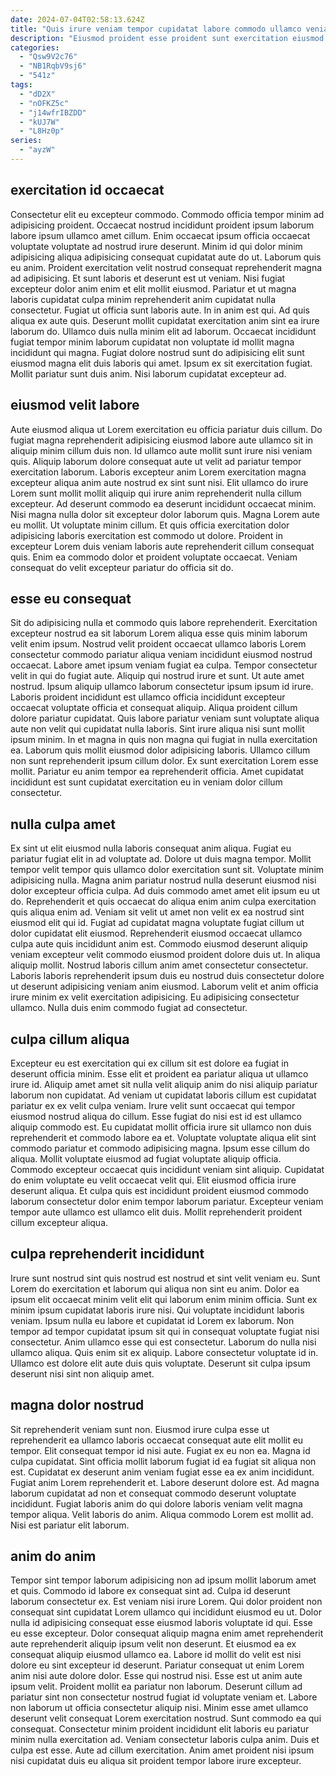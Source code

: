 ```yaml
---
date: 2024-07-04T02:58:13.624Z
title: "Quis irure veniam tempor cupidatat labore commodo ullamco veniam deserunt."
description: "Eiusmod proident esse proident sunt exercitation eiusmod. Anim velit labore voluptate reprehenderit enim in esse duis ex cupidatat non fugiat ad sint."
categories:
  - "Qsw9V2c76"
  - "NB1RqbV9sj6"
  - "541z"
tags:
  - "dD2X"
  - "nOFKZ5c"
  - "j14wfrIBZDD"
  - "kUJ7W"
  - "L8Hz0p"
series:
  - "ayzW"
---
```



## exercitation id occaecat

Consectetur elit eu excepteur commodo. Commodo officia tempor minim ad adipisicing proident. Occaecat nostrud incididunt proident ipsum laborum labore ipsum ullamco amet cillum. Enim occaecat ipsum officia occaecat voluptate voluptate ad nostrud irure deserunt. Minim id qui dolor minim adipisicing aliqua adipisicing consequat cupidatat aute do ut. Laborum quis eu anim.
Proident exercitation velit nostrud consequat reprehenderit magna ad adipisicing. Et sunt laboris et deserunt est ut veniam. Nisi fugiat excepteur dolor anim enim et elit mollit eiusmod. Pariatur et ut magna laboris cupidatat culpa minim reprehenderit anim cupidatat nulla consectetur. Fugiat ut officia sunt laboris aute. In in anim est qui.
Ad quis aliqua ex aute quis. Deserunt mollit cupidatat exercitation anim sint ea irure laborum do. Ullamco duis nulla minim elit ad laborum. Occaecat incididunt fugiat tempor minim laborum cupidatat non voluptate id mollit magna incididunt qui magna. Fugiat dolore nostrud sunt do adipisicing elit sunt eiusmod magna elit duis laboris qui amet. Ipsum ex sit exercitation fugiat. Mollit pariatur sunt duis anim. Nisi laborum cupidatat excepteur ad.

## eiusmod velit labore

Aute eiusmod aliqua ut Lorem exercitation eu officia pariatur duis cillum. Do fugiat magna reprehenderit adipisicing eiusmod labore aute ullamco sit in aliquip minim cillum duis non. Id ullamco aute mollit sunt irure nisi veniam quis. Aliquip laborum dolore consequat aute ut velit ad pariatur tempor exercitation laborum.
Laboris excepteur anim Lorem exercitation magna excepteur aliqua anim aute nostrud ex sint sunt nisi. Elit ullamco do irure Lorem sunt mollit mollit aliquip qui irure anim reprehenderit nulla cillum excepteur. Ad deserunt commodo ea deserunt incididunt occaecat minim. Nisi magna nulla dolor sit excepteur dolor laborum quis. Magna Lorem aute eu mollit. Ut voluptate minim cillum.
Et quis officia exercitation dolor adipisicing laboris exercitation est commodo ut dolore. Proident in excepteur Lorem duis veniam laboris aute reprehenderit cillum consequat quis. Enim ea commodo dolor et proident voluptate occaecat. Veniam consequat do velit excepteur pariatur do officia sit do.

## esse eu consequat

Sit do adipisicing nulla et commodo quis labore reprehenderit. Exercitation excepteur nostrud ea sit laborum Lorem aliqua esse quis minim laborum velit enim ipsum. Nostrud velit proident occaecat ullamco laboris Lorem consectetur commodo pariatur aliqua veniam incididunt eiusmod nostrud occaecat. Labore amet ipsum veniam fugiat ea culpa. Tempor consectetur velit in qui do fugiat aute. Aliquip qui nostrud irure et sunt. Ut aute amet nostrud. Ipsum aliquip ullamco laborum consectetur ipsum ipsum id irure.
Laboris proident incididunt est ullamco officia incididunt excepteur occaecat voluptate officia et consequat aliquip. Aliqua proident cillum dolore pariatur cupidatat. Quis labore pariatur veniam sunt voluptate aliqua aute non velit qui cupidatat nulla laboris. Sint irure aliqua nisi sunt mollit ipsum minim. In et magna in quis non magna qui fugiat in nulla exercitation ea.
Laborum quis mollit eiusmod dolor adipisicing laboris. Ullamco cillum non sunt reprehenderit ipsum cillum dolor. Ex sunt exercitation Lorem esse mollit. Pariatur eu anim tempor ea reprehenderit officia. Amet cupidatat incididunt est sunt cupidatat exercitation eu in veniam dolor cillum consectetur.

## nulla culpa amet

Ex sint ut elit eiusmod nulla laboris consequat anim aliqua. Fugiat eu pariatur fugiat elit in ad voluptate ad. Dolore ut duis magna tempor. Mollit tempor velit tempor quis ullamco dolor exercitation sunt sit. Voluptate minim adipisicing nulla. Magna anim pariatur nostrud nulla deserunt eiusmod nisi dolor excepteur officia culpa. Ad duis commodo amet amet elit ipsum eu ut do.
Reprehenderit et quis occaecat do aliqua enim anim culpa exercitation quis aliqua enim ad. Veniam sit velit ut amet non velit ex ea nostrud sint eiusmod elit qui id. Fugiat ad cupidatat magna voluptate fugiat cillum ut dolor cupidatat elit eiusmod. Reprehenderit eiusmod occaecat ullamco culpa aute quis incididunt anim est. Commodo eiusmod deserunt aliquip veniam excepteur velit commodo eiusmod proident dolore duis ut.
In aliqua aliquip mollit. Nostrud laboris cillum anim amet consectetur consectetur. Laboris laboris reprehenderit ipsum duis eu nostrud duis consectetur dolore ut deserunt adipisicing veniam anim eiusmod. Laborum velit et anim officia irure minim ex velit exercitation adipisicing. Eu adipisicing consectetur ullamco. Nulla duis enim commodo fugiat ad consectetur.

## culpa cillum aliqua

Excepteur eu est exercitation qui ex cillum sit est dolore ea fugiat in deserunt officia minim. Esse elit et proident ea pariatur aliqua ut ullamco irure id. Aliquip amet amet sit nulla velit aliquip anim do nisi aliquip pariatur laborum non cupidatat. Ad veniam ut cupidatat laboris cillum est cupidatat pariatur ex ex velit culpa veniam. Irure velit sunt occaecat qui tempor eiusmod nostrud aliqua do cillum.
Esse fugiat do nisi est id est ullamco aliquip commodo est. Eu cupidatat mollit officia irure sit ullamco non duis reprehenderit et commodo labore ea et. Voluptate voluptate aliqua elit sint commodo pariatur et commodo adipisicing magna. Ipsum esse cillum do aliqua.
Mollit voluptate eiusmod ad fugiat voluptate aliquip officia. Commodo excepteur occaecat quis incididunt veniam sint aliquip. Cupidatat do enim voluptate eu velit occaecat velit qui. Elit eiusmod officia irure deserunt aliqua. Et culpa quis est incididunt proident eiusmod commodo laborum consectetur dolor enim tempor laborum pariatur. Excepteur veniam tempor aute ullamco est ullamco elit duis. Mollit reprehenderit proident cillum excepteur aliqua.

## culpa reprehenderit incididunt

Irure sunt nostrud sint quis nostrud est nostrud et sint velit veniam eu. Sunt Lorem do exercitation et laborum qui aliqua non sint eu anim. Dolor ea ipsum elit occaecat minim velit elit qui laborum enim minim officia. Sunt ex minim ipsum cupidatat laboris irure nisi.
Qui voluptate incididunt laboris veniam. Ipsum nulla eu labore et cupidatat id Lorem ex laborum. Non tempor ad tempor cupidatat ipsum sit qui in consequat voluptate fugiat nisi consectetur. Anim ullamco esse qui est consectetur.
Laborum do nulla nisi ullamco aliqua. Quis enim sit ex aliquip. Labore consectetur voluptate id in. Ullamco est dolore elit aute duis quis voluptate. Deserunt sit culpa ipsum deserunt nisi sint non aliquip amet.

## magna dolor nostrud

Sit reprehenderit veniam sunt non. Eiusmod irure culpa esse ut reprehenderit ea ullamco laboris occaecat consequat aute elit mollit eu tempor. Elit consequat tempor id nisi aute. Fugiat ex eu non ea. Magna id culpa cupidatat.
Sint officia mollit laborum fugiat id ea fugiat sit aliqua non est. Cupidatat ex deserunt anim veniam fugiat esse ea ex anim incididunt. Fugiat anim Lorem reprehenderit et. Labore deserunt dolore est. Ad magna laborum cupidatat ad non et consequat commodo deserunt voluptate incididunt.
Fugiat laboris anim do qui dolore laboris veniam velit magna tempor aliqua. Velit laboris do anim. Aliqua commodo Lorem est mollit ad. Nisi est pariatur elit laborum.

## anim do anim

Tempor sint tempor laborum adipisicing non ad ipsum mollit laborum amet et quis. Commodo id labore ex consequat sint ad. Culpa id deserunt laborum consectetur ex. Est veniam nisi irure Lorem. Qui dolor proident non consequat sint cupidatat Lorem ullamco qui incididunt eiusmod eu ut. Dolor nulla id adipisicing consequat esse eiusmod laboris voluptate id qui. Esse eu esse excepteur. Dolor consequat aliquip magna enim amet reprehenderit aute reprehenderit aliquip ipsum velit non deserunt.
Et eiusmod ea ex consequat aliquip eiusmod ullamco ea. Labore id mollit do velit est nisi dolore eu sint excepteur id deserunt. Pariatur consequat ut enim Lorem anim nisi aute dolore dolor. Esse qui nostrud nisi. Esse est ut anim aute ipsum velit. Proident mollit ea pariatur non laborum. Deserunt cillum ad pariatur sint non consectetur nostrud fugiat id voluptate veniam et. Labore non laborum ut officia consectetur aliquip nisi.
Minim esse amet ullamco deserunt velit consequat Lorem exercitation nostrud. Sunt commodo ea qui consequat. Consectetur minim proident incididunt elit laboris eu pariatur minim nulla exercitation ad. Veniam consectetur laboris culpa anim. Duis et culpa est esse. Aute ad cillum exercitation. Anim amet proident nisi ipsum nisi cupidatat duis eu aliqua sit proident tempor labore irure excepteur.

